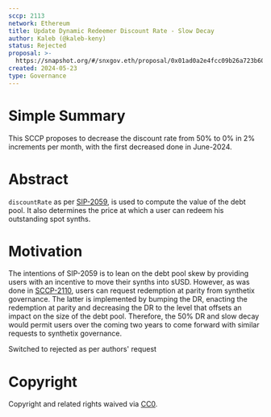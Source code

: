 ```yaml
---
sccp: 2113
network: Ethereum
title: Update Dynamic Redeemer Discount Rate - Slow Decay
author: Kaleb (@kaleb-keny)
status: Rejected
proposal: >-
  https://snapshot.org/#/snxgov.eth/proposal/0x01ad0a2e4fcc09b26a723b60d1f05f04c6db25eb689f85f7518ffb89be7064e0
created: 2024-05-23
type: Governance
---
```


# Simple Summary

This SCCP proposes to decrease the discount rate from 50% to 0% in 2% increments per month, with the first decreased done in June-2024.

# Abstract

`discountRate` as per [SIP-2059](https://sips.synthetix.io/sips/sip-2059/), is used to compute the value of the debt pool. It also determines the price at which a user can redeem his outstanding spot synths. 

# Motivation

The intentions of SIP-2059 is to lean on the debt pool skew by providing users with an incentive to move their synths into sUSD. However, as was done in [SCCP-2110](https://sips.synthetix.io/sccp/sccp-2110/), users can request redemption at parity from synthetix governance. The latter is implemented by bumping the DR, enacting the redemption at parity and decreasing the DR to the level that offsets an impact on the size of the debt pool. Therefore, the 50% DR and slow decay would permit users over the coming two years to come forward with similar requests to synthetix governance. 

Switched to rejected as per authors' request

# Copyright

Copyright and related rights waived via [CC0](https://creativecommons.org/publicdomain/zero/1.0/).


